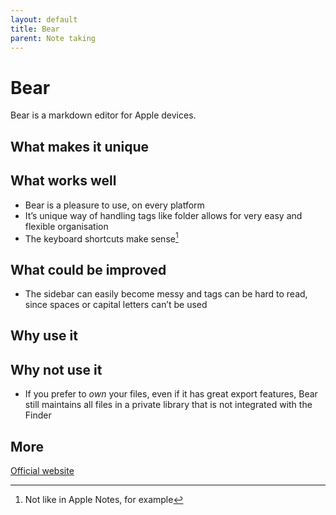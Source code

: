```yaml
---
layout: default
title: Bear
parent: Note taking
---
```


# Bear

Bear is a markdown editor for Apple devices.

## What makes it unique

## What works well

- Bear is a pleasure to use, on every platform
- It’s unique way of handling tags like folder allows for very easy and flexible organisation
- The keyboard shortcuts make sense[^key]

[^key]: Not like in Apple Notes, for example

## What could be improved

- The sidebar can easily become messy and tags can be hard to read, since spaces or capital letters can’t be used

## Why use it



## Why not use it

- If you prefer to *own* your files, even if it has great export features, Bear still maintains all files in a private library that is not integrated with the Finder 

## More

[Official website](https://bear.app)